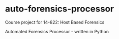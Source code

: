 # auto-forensics-processor
Course project for 14-822: Host Based Forensics

Automated Forensics Processor - written in Python
